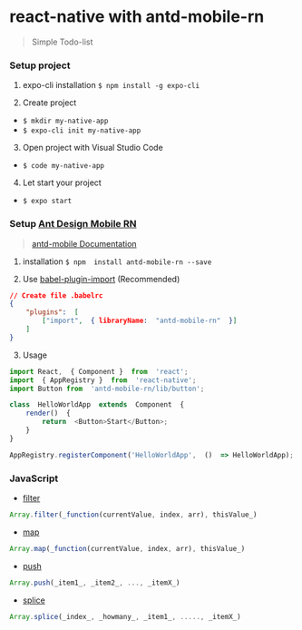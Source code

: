 # react-native with antd-mobile-rn

> Simple Todo-list

### Setup project

1. expo-cli installation
`$ npm install -g expo-cli`

2. Create project
- `$ mkdir my-native-app`
- `$ expo-cli init my-native-app`

3. Open project with Visual Studio Code
- `$ code my-native-app`

4. Let start your project
- `$ expo start`
    
###  Setup [Ant Design Mobile RN](https://rn.mobile.ant.design)
> [antd-mobile Documentation](https://mobile.ant.design/docs/react/introduce)
1. installation
	`$ npm  install antd-mobile-rn --save`
	
2. Use [babel-plugin-import](https://github.com/ant-design/babel-plugin-import) (Recommended)
```json
// Create file .babelrc
{  
	"plugins":  [  
		["import",  { libraryName:  "antd-mobile-rn"  }] 
	]  
}
```
3. Usage
```javascript
import React,  { Component }  from  'react';  
import  { AppRegistry }  from  'react-native'; 
import Button from  'antd-mobile-rn/lib/button';  

class  HelloWorldApp  extends  Component  {  
	render()  {  
		return  <Button>Start</Button>;  
	} 
} 

AppRegistry.registerComponent('HelloWorldApp',  ()  => HelloWorldApp);
```

### JavaScript
* [filter](https://www.w3schools.com/jsref/jsref_filter.asp)
```javascript
Array.filter(_function(currentValue, index, arr), thisValue_)
```
* [map](https://www.w3schools.com/jsref/jsref_map.asp)
```javascript
Array.map(_function(currentValue, index, arr), thisValue_)
```

* [push](https://www.w3schools.com/jsref/jsref_push.asp)
```javascript
Array.push(_item1_, _item2_, ..., _itemX_)
```
* [splice](https://www.w3schools.com/jsref/jsref_splice.asp)
```javascript
Array.splice(_index_, _howmany_, _item1_, ....., _itemX_)
```
